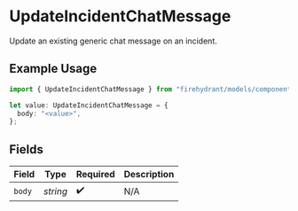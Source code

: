 # UpdateIncidentChatMessage

Update an existing generic chat message on an incident.

## Example Usage

```typescript
import { UpdateIncidentChatMessage } from "firehydrant/models/components";

let value: UpdateIncidentChatMessage = {
  body: "<value>",
};
```

## Fields

| Field              | Type               | Required           | Description        |
| ------------------ | ------------------ | ------------------ | ------------------ |
| `body`             | *string*           | :heavy_check_mark: | N/A                |